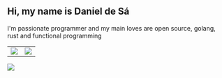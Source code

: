 ## Hi, my name is Daniel de Sá
I'm passionate programmer and my main loves are open source, golang, rust and functional programming

<center>
<table>
  <tr>
    <td align="center" style="padding=0;width=50%;">
      <img align="center" style="padding=0;" src="https://github-readme-stats.vercel.app/api?username=danitw&show_icons=true&theme=default&count_private=true&hide_border=true&icon_color=41B883&title_color=41B883&text_color=34495E&bg_color=00000000" />
    </td>
    <td align="center" style="padding=0;width=50%;">
      <img align="center" style="padding=0;" src="https://github-readme-stats.vercel.app/api/top-langs/?username=danitw&layout=compact&hide_border=true&icon_color=41B883&title_color=41B883&text_color=34495E&bg_color=00000000" />
    </td>
  </tr>
</table>
</center> 

![](https://komarev.com/ghpvc/?username=danitw&color=blue&style=flat)


<!--
**danitw/danitw** is a ✨ _special_ ✨ repository because its `README.md` (this file) appears on your GitHub profile.

